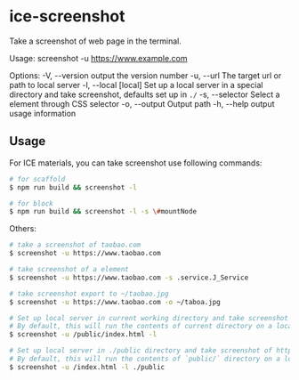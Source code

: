 # ice-screenshot

Take a screenshot of web page in the terminal.

Usage: screenshot -u https://www.example.com

Options:
  -V, --version              output the version number
  -u, --url <url>            The target url or path to local server
  -l, --local [local]        Set up a local server in a special directory and take screenshot, defaults set up in `./`
  -s, --selector <selector>  Select a element through CSS selector
  -o, --output <output>      Output path
  -h, --help                 output usage information

## Usage

For ICE materials, you can take screenshot use following commands:

```bash
# for scaffold
$ npm run build && screenshot -l

# for block
$ npm run build && screenshot -l -s \#mountNode
```

Others:

```bash
# take a screenshot of taobao.com
$ screenshot -u https://www.taobao.com

# take screenshot of a element
$ screenshot -u https://www.taobao.com -s .service.J_Service

# take screenshot export to ~/taobao.jpg
$ screenshot -u https://www.taobao.com -o ~/taboa.jpg

# Set up local server in current working directory and take screenshot of http://localhost:8100/public/index.html
# By default, this will run the contents of current directory on a local server, the URL is http://localhost:8100
$ screenshot -u /public/index.html -l

# Set up local server in ./public directory and take screenshot of http://localhost:8100/index.html
# By default, this will run the contents of `public/` directory on a local server, the URL is http://localhost:8100
$ screenshot -u /index.html -l ./public
```